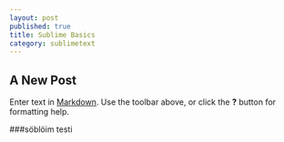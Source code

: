 ```yaml
---
layout: post
published: true
title: Sublime Basics
category: sublimetext
---
```


## A New Post

Enter text in [Markdown](http://daringfireball.net/projects/markdown/). Use the toolbar above, or click the **?** button for formatting help.


###söblöim testi